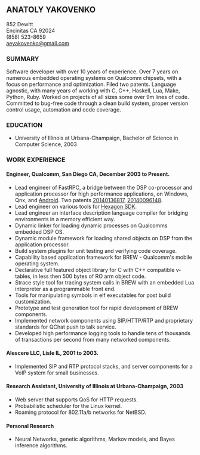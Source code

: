 ANATOLY YAKOVENKO
-----------------
852 Dewitt  
Encinitas CA 92024  
(858) 523-8659  
aeyakovenko@gmail.com  

### SUMMARY ###

Software developer with over 10 years of experience. Over 7 years
on numerous embedded operating systems on Qualcomm chipsets, with
a focus on performance and optimization.  Filed two patents.  Language
agnostic, with many years of working with C, C++, Haskell, Lua,
Make, Python, Ruby.  Worked on projects of all sizes some over 9m
lines of code.  Committed to bug-free code through a clean build
system, proper version control usage, automation and code coverage.

### EDUCATION ###
   * University of Illinois at Urbana-Champaign, Bachelor of Science
     in Computer Science, 2003

### WORK EXPERIENCE ###
#### Engineer, Qualcomm, San Diego CA, December 2003 to Present. ####
   * Lead engineer of FastRPC, a bridge between the DSP co-processor
     and application processor for high performance applications, on
     Windows, Qnx, and [Android].  Two patents [20140136817],
     [20140096148].
   * Lead engineer on various tools for [Hexagon SDK].
   * Lead engineer an interface description language compiler for 
     bridging environments in a memory efficient way.
   * Dynamic linker for loading dynamic processes on
     Qualcomms embedded DSP OS.
   * Dynamic module framework for loading shared objects 
     on DSP from the application processor.
   * Build system plugins for unit testing and verifying code
     coverage.
   * Capability based application framework for BREW - Qualcomm's
     mobile operating system.
   * Declarative full featured object library for C with C++
     compatible v-tables, in less then 500 bytes of RO arm object
     code.
   * Strace style tool for tracing system calls in BREW with an 
     embedded Lua interpreter as a programmable front end.
   * Tools for manipulating symbols in elf executables for post
     build customization.
   * Prototype and test generation tool for rapid development of
     BREW components.
   * Implemented network components using SIP/HTTP/RTP and proprietary
     standards for QChat push to talk service.
   * Developed high performance logging tools to handle tens of
     thousands of transactions per second from many networked
     components.

#### Alescere LLC, Lisle IL, 2001 to 2003. ####
   * Implemented SIP and RTP protocol stacks, and server components
     for a VoIP system for small businesses.

#### Research Assistant, University of Illinois at Urbana-Champaign, 2003 ####
   * Web server that supports QoS for HTTP requests.
   * Probabilistic scheduler for the Linux kernel.
   * Roaming protocol for 802.11a/b networks for NetBSD.

#### Personal Research ####
  * Neural Networks, genetic algorithms, Markov models, and
    Bayes inference algorithms.

[20140136817]: https://www.google.com/patents/US20140136817
[20140096148]: https://www.google.com/patents/US20140096148
[Android]: https://www.codeaurora.org/cgit/quic/le/kernel/msm/tree/drivers/char/adsprpc.c?h=msm-3.4
[Hexagon SDK]: https://developer.qualcomm.com/mobile-development/maximize-hardware/multimedia-optimization-hexagon-sdk

